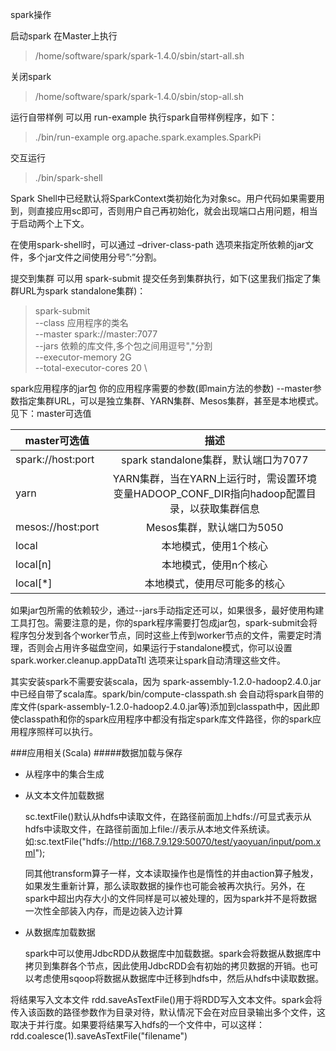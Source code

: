 spark操作

启动spark
在Master上执行
> /home/software/spark/spark-1.4.0/sbin/start-all.sh

关闭spark
> /home/software/spark/spark-1.4.0/sbin/stop-all.sh

运行自带样例 
可以用 run-example 执行spark自带样例程序，如下：
> ./bin/run-example org.apache.spark.examples.SparkPi

交互运行
> ./bin/spark-shell

Spark Shell中已经默认将SparkContext类初始化为对象sc。用户代码如果需要用到，则直接应用sc即可，否则用户自己再初始化，就会出现端口占用问题，相当于启动两个上下文。

在使用spark-shell时，可以通过 –driver-class-path 选项来指定所依赖的jar文件，多个jar文件之间使用分号”:”分割。


提交到集群
可以用 spark-submit 提交任务到集群执行，如下(这里我们指定了集群URL为spark standalone集群)：


> spark-submit \
> --class 应用程序的类名 \
> --master spark://master:7077 \
> --jars 依赖的库文件,多个包之间用逗号","分割 \
> --executor-memory 2G \
> --total-executor-cores 20 \

spark应用程序的jar包 你的应用程序需要的参数(即main方法的参数)
--master参数指定集群URL，可以是独立集群、YARN集群、Mesos集群，甚至是本地模式。 
见下：master可选值	

| master可选值        | 描述     |
| ------------- |:-------------:|
| spark://host:port     | spark standalone集群，默认端口为7077 |
| yarn     				| YARN集群，当在YARN上运行时，需设置环境变量HADOOP_CONF_DIR指向hadoop配置目录，以获取集群信息|
|mesos://host:port		| Mesos集群，默认端口为5050|
|local					| 本地模式，使用1个核心|
|local[n]				| 本地模式，使用n个核心|
|local[*]				| 本地模式，使用尽可能多的核心|


如果jar包所需的依赖较少，通过--jars手动指定还可以，如果很多，最好使用构建工具打包。需要注意的是，你的spark程序需要打包成jar包，spark-submit会将程序包分发到各个worker节点，同时这些上传到worker节点的文件，需要定时清理，否则会占用许多磁盘空间，如果运行于standalone模式，你可以设置 spark.worker.cleanup.appDataTtl 选项来让spark自动清理这些文件。

其实安装spark不需要安装scala，因为 spark-assembly-1.2.0-hadoop2.4.0.jar 中已经自带了scala库。spark/bin/compute-classpath.sh 会自动将spark自带的库文件(spark-assembly-1.2.0-hadoop2.4.0.jar等)添加到classpath中，因此即使classpath和你的spark应用程序中都没有指定spark库文件路径，你的spark应用程序照样可以执行。

###应用相关(Scala)
#####数据加载与保存
- 从程序中的集合生成
- 从文本文件加载数据

	sc.textFile()默认从hdfs中读取文件，在路径前面加上hdfs://可显式表示从hdfs中读取文件，在路径前面加上file://表示从本地文件系统读。
	如:sc.textFile("hdfs://http://168.7.9.129:50070/test/yaoyuan/input/pom.xml");

	同其他transform算子一样，文本读取操作也是惰性的并由action算子触发，如果发生重新计算，那么读取数据的操作也可能会被再次执行。另外，在spark中超出内存大小的文件同样是可以被处理的，因为spark并不是将数据一次性全部装入内存，而是边装入边计算
- 从数据库加载数据

	spark中可以使用JdbcRDD从数据库中加载数据。spark会将数据从数据库中拷贝到集群各个节点，因此使用JdbcRDD会有初始的拷贝数据的开销。也可以考虑使用sqoop将数据从数据库中迁移到hdfs中，然后从hdfs中读取数据。

将结果写入文本文件
   rdd.saveAsTextFile()用于将RDD写入文本文件。spark会将传入该函数的路径参数作为目录对待，默认情况下会在对应目录输出多个文件，这取决于并行度。如果要将结果写入hdfs的一个文件中，可以这样：rdd.coalesce(1).saveAsTextFile("filename")
